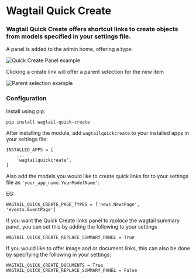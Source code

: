 # Wagtail Quick Create

### Wagtail Quick Create offers shortcut links to create objects from models specified in your settings file.

A panel is added to the admin home, offering a type:

![Quick Create Panel example](https://i.imgur.com/ssDighV.png)

Clicking a create link will offer a parent selection for the new item

![Parent selection example](https://i.imgur.com/6w5w6zD.png)

### Configuration

Install using pip:

```[bash]
pip install wagtail-quick-create
```

After installing the module, add `wagtailquickcreate` to your installed apps in your settings file:

```[python]
INSTALLED_APPS = [
    ...
    'wagtailquickcreate',
]
```

Also add the models you would like to create quick links for to your settings file as `'your_app_name.YourModelName'`:

EG:
```
WAGTAIL_QUICK_CREATE_PAGE_TYPES = ['news.NewsPage', 'events.EventPage']
```

If you want the Quick Create links panel to _replace_ the wagtail summary panel, you can set this by adding the following to your settings

```
WAGTAIL_QUICK_CREATE_REPLACE_SUMMARY_PANEL = True
```

If you would like to offer image and or document links, this can also be done by specifying the following in your settings:

```
WAGTAIL_QUICK_CREATE_DOCUMENTS = True
WAGTAIL_QUICK_CREATE_REPLACE_SUMMARY_PANEL = False
```

